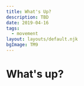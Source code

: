 ```yaml
---
title: What's Up?
description: TBD
date: 2019-04-16
tags:
  - movement
layout: layouts/default.njk
bgImage: TM9
---
```


# What's up?
